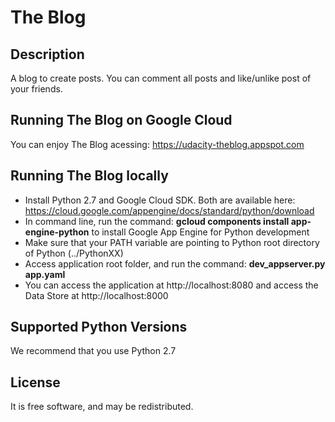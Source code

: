 # The Blog

## Description
A blog to create posts. You can comment all posts and like/unlike post of your friends.

## Running The Blog on Google Cloud
You can enjoy The Blog acessing: https://udacity-theblog.appspot.com

## Running The Blog locally
- Install Python 2.7 and Google Cloud SDK. Both are available here:  https://cloud.google.com/appengine/docs/standard/python/download
- In command line, run the command: **gcloud components install app-engine-python** to install Google App Engine for Python development
- Make sure that your PATH variable are pointing to Python root directory of Python (../PythonXX)
- Access application root folder, and run the command: **dev_appserver.py app.yaml**
- You can access the application at http://localhost:8080 and access the Data Store at http://localhost:8000

## Supported Python Versions
We recommend that you use Python 2.7

## License
It is free software, and may be redistributed.
